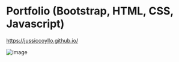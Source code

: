 # Portfolio (Bootstrap, HTML, CSS, Javascript)
https://jussiccoyllo.github.io/

![image](https://github.com/JussiCcoyllo/jussiccoyllo.github.io/assets/46483286/466dfec9-68a3-43fa-b7d4-b5afd34b175d)
